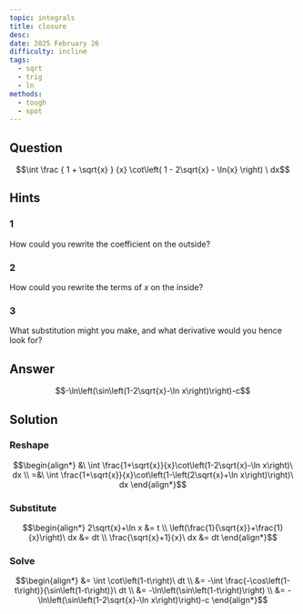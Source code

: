 ```yaml
---
topic: integrals
title: closure
desc: 
date: 2025 February 26
difficulty: incline
tags:
  - sqrt
  - trig
  - ln
methods:
  - tough
  - spot
---
```



## Question
```math
\int
  \frac
    { 1 + \sqrt{x} }
    {x}
  \cot\left(
      1 - 2\sqrt{x} - \ln{x}
    \right)
\ dx
```


## Hints

### 1
How could you rewrite the coefficient on the outside?

### 2
How could you rewrite the terms of $x$ on the inside?

### 3
What substitution might you make, and what derivative would you hence look for?


## Answer
```math
-\ln\left(\sin\left(1-2\sqrt{x}-\ln x\right)\right)-c
```


## Solution

### Reshape
```math
\begin{align*}
  &\ \int \frac{1+\sqrt{x}}{x}\cot\left(1-2\sqrt{x}-\ln x\right)\ dx
  \\ =&\ \int \frac{1+\sqrt{x}}{x}\cot\left(1-\left(2\sqrt{x}+\ln x\right)\right)\ dx
\end{align*}
```

### Substitute
```math
\begin{align*}
  2\sqrt{x}+\ln x &= t
  \\ \left(\frac{1}{\sqrt{x}}+\frac{1}{x}\right)\ dx &= dt
  \\ \frac{\sqrt{x}+1}{x}\ dx &= dt
\end{align*}
```

### Solve
```math
\begin{align*}
  &= \int \cot\left(1-t\right)\ dt
  \\ &= -\int \frac{-\cos\left(1-t\right)}{\sin\left(1-t\right)}\ dt
  \\ &= -\ln\left(\sin\left(1-t\right)\right)
  \\ &= -\ln\left(\sin\left(1-2\sqrt{x}-\ln x\right)\right)-c
\end{align*}
```
